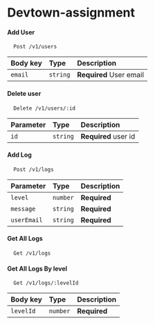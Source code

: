 # Devtown-assignment

#### Add User

```http
  Post /v1/users
```

| Body key | Type     | Description                |
| :-------- | :------- | :------------------------- |
| `email` | `string` | **Required** User email |

#### Delete user

```http
  Delete /v1/users/:id
```

| Parameter | Type     | Description                       |
| :-------- | :------- | :-------------------------------- |
| `id`      | `string` | **Required** user id|

#### Add Log

```http
  Post /v1/logs
```

| Parameter | Type     | Description                       |
| :-------- | :------- | :-------------------------------- |
| `level`      | `number` | **Required** |
| `message`      | `string` | **Required**|
| `userEmail`      | `string` | **Required**|

#### Get All Logs

```http
  Get /v1/logs
```

#### Get All Logs By level

```http
  Get /v1/logs/:levelId
```

| Body key | Type     | Description                |
| :-------- | :------- | :------------------------- |
| `levelId` | `number` | **Required** |